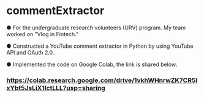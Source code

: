 # commentExtractor
● For the undergraduate research volunteers (URV) program. My team worked on "Vlog in Fintech."

●	Constructed a YouTube comment extractor in Python by using YouTube API and OAuth 2.0.

●	Implemented the code on Google Colab, the link is shared below:
### https://colab.research.google.com/drive/1vkhWHnrwZK7CR5IxYbt5JsLiX1IctLLL?usp=sharing
